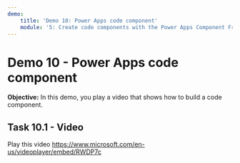 ```yaml
---
demo:
    title: 'Demo 10: Power Apps code component'
    module: '5: Create code components with the Power Apps Component Framework'
---
```


# Demo 10 - Power Apps code component

**Objective:** In this demo, you play a video that shows how to build a code component.

## Task 10.1 - Video

Play this video <https://www.microsoft.com/en-us/videoplayer/embed/RWDP7c>
